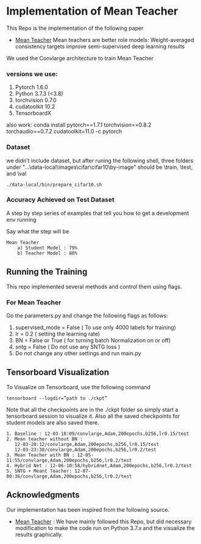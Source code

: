 # Implementation of Mean Teacher 
This Repo is the implementation of the following paper

* [Mean Teacher](https://arxiv.org/abs/1703.01780) Mean teachers are better role models: Weight-averaged consistency targets improve semi-supervised deep learning results 


We used the Convlarge architecture to train Mean Teacher


### versions we use:
1. Pytorch 1.6.0
2. Python 3.7.3 (<3.8)
3. torchvision 0.7.0 
4. cudatoolkit 10.2
5. TensorboardX

also work: conda install pytorch==1.7.1 torchvision==0.8.2 torchaudio==0.7.2 cudatoolkit=11.0 -c pytorch

 
### Dataset 
we didn't include dataset, but after runing the following shell, three folders under "...\data-local\images\cifar\cifar10\by-image" should be \train, \test, and \val

```
./data-local/bin/prepare_cifar10.sh
```

###  Accuracy Achieved on Test Dataset

A step by step series of examples that tell you how to get a development env running

Say what the step will be

```
Mean Teacher
    a) Student Model : 79%
    b) Teacher Model : 80%
```


## Running the Training 
This repo implemented several methods and control them using flags.
### For Mean Teacher 
Go the parameters.py and change the following flags as follows:

1. supervised_mode = False ( To use only 4000 labels for training)
2. lr = 0.2  ( setting the learning rate)
3. BN = False or True  ( for turning batch Normalization on or off)
4. sntg = False ( Do not use any SNTG loss )
5. Do not change any other settings and run main.py


## Tensorboard Visualization
To Visualize on Tensorboard, use the following command 
```
tensorboard --logdir=”path to ./ckpt”
```
Note that all the checkpoints are in the ./ckpt folder so simply start a tensorboard session to visualize it. Also all the saved checkpoints for student models are also saved there.
```
1. Baseline : 12-03-18:09/convlarge,Adam,200epochs,b256,lr0.15/test
2. Mean teacher without BN :
   12-03-20:12/convlarge,Adam,200epochs,b256,lr0.15/test
   12-03-23:38/convlarge,Adam,200epochs,b256,lr0.2/test
3. Mean Teacher with BN : 12-05-11:55/convlarge,Adam,200epochs,b256,lr0.2/test
4. Hybrid Net : 12-06-10:58/hybridnet,Adam,200epochs,b256,lr0.2/test
5. SNTG + Meant Teacher: 12-07-00:36/convlarge,Adam,200epochs,b256,lr0.2/test
```

## Acknowledgments
Our implementation has been inspired from the following source.

* [Mean Teacher](https://github.com/iSarmad/MeanTeacher-SNTG-HybridNet) : We have mainly followed this Repo, but did necessary modification to make the code run on Python 3.7.x and the visualize the results graphically.

